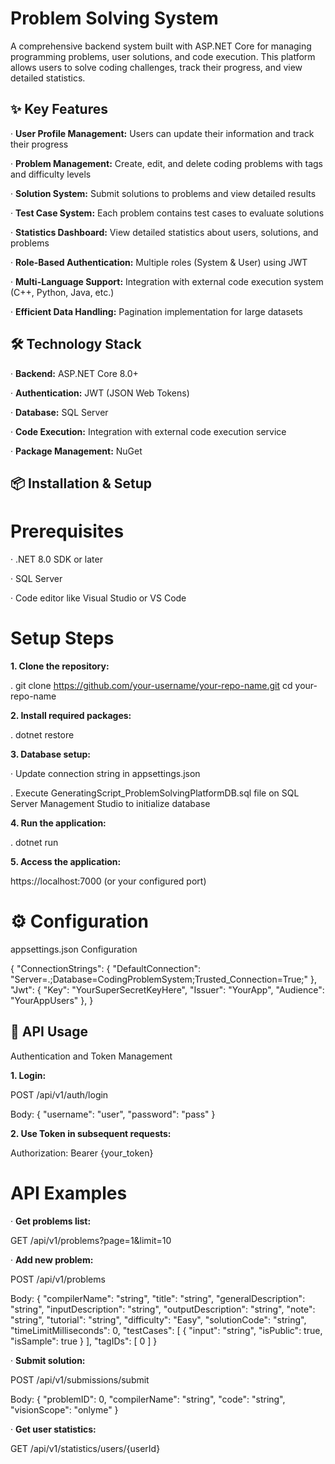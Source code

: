 # Problem Solving System

A comprehensive backend system built with ASP.NET Core for managing programming problems, user solutions, and code execution. This platform allows users to solve coding challenges, track their progress, and view detailed statistics.

## ✨ Key Features

· **User Profile Management:** Users can update their information and track their progress

· **Problem Management:** Create, edit, and delete coding problems with tags and difficulty levels

· **Solution System:** Submit solutions to problems and view detailed results

· **Test Case System:** Each problem contains test cases to evaluate solutions

· **Statistics Dashboard:** View detailed statistics about users, solutions, and problems

· **Role-Based Authentication:** Multiple roles (System & User) using JWT

· **Multi-Language Support:** Integration with external code execution system (C++, Python, Java, etc.)

· **Efficient Data Handling:** Pagination implementation for large datasets


## 🛠 Technology Stack

· **Backend:** ASP.NET Core 8.0+

· **Authentication:** JWT (JSON Web Tokens)

· **Database:** SQL Server

· **Code Execution:** Integration with external code execution service

· **Package Management:** NuGet


## 📦 Installation & Setup

# Prerequisites

· .NET 8.0 SDK or later

· SQL Server

· Code editor like Visual Studio or VS Code


# Setup Steps

**1. Clone the repository:**

   . git clone https://github.com/your-username/your-repo-name.git
   cd your-repo-name
   
**2. Install required packages:**

   . dotnet restore
   
**3. Database setup:**

   · Update connection string in appsettings.json
   
   . Execute GeneratingScript_ProblemSolvingPlatformDB.sql file on SQL Server Management Studio to initialize database
   
**4. Run the application:**

   . dotnet run
   
**5. Access the application:**
  
   https://localhost:7000 (or your configured port)
   
# ⚙️ Configuration

appsettings.json Configuration

{
  "ConnectionStrings": {
    "DefaultConnection": "Server=.;Database=CodingProblemSystem;Trusted_Connection=True;"
  },
  "Jwt": {
    "Key": "YourSuperSecretKeyHere",
    "Issuer": "YourApp",
    "Audience": "YourAppUsers"
  },
}

## 🚀 API Usage

Authentication and Token Management

**1. Login:**
  
   POST /api/v1/auth/login

   Body: { "username": "user", "password": "pass" }
   

**2. Use Token in subsequent requests:**
  
   Authorization: Bearer {your_token}
   

# API Examples

· **Get problems list:**
 
  GET /api/v1/problems?page=1&limit=10
  
· **Add new problem:**
 
  POST /api/v1/problems
  
  Body: {
  "compilerName": "string",
  "title": "string",
  "generalDescription": "string",
  "inputDescription": "string",
  "outputDescription": "string",
  "note": "string",
  "tutorial": "string",
  "difficulty": "Easy",
  "solutionCode": "string",
  "timeLimitMilliseconds": 0,
  "testCases": [
    {
      "input": "string",
      "isPublic": true,
      "isSample": true
    }
  ],
  "tagIDs": [
    0
  ]
}
  
· **Submit solution:**
 
  POST /api/v1/submissions/submit
  
  Body: {
  "problemID": 0,
  "compilerName": "string",
  "code": "string",
  "visionScope": "onlyme"
}
  
· **Get user statistics:**
 
  GET /api/v1/statistics/users/{userId}
  
